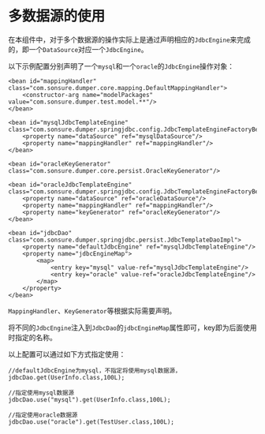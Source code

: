 # 多数据源的使用

在本组件中，对于多个数据源的操作实际上是通过声明相应的`JdbcEngine`来完成的，即一个`DataSource`对应一个`JdbcEngine`。

以下示例配置分别声明了一个`mysql`和一个`oracle`的`JdbcEngine`操作对象：

    <bean id="mappingHandler" class="com.sonsure.dumper.core.mapping.DefaultMappingHandler">
        <constructor-arg name="modelPackages" value="com.sonsure.dumper.test.model.**"/>
    </bean>

    <bean id="mysqlJdbcTemplateEngine" class="com.sonsure.dumper.springjdbc.config.JdbcTemplateEngineFactoryBean">
        <property name="dataSource" ref="mysqlDataSource"/>
        <property name="mappingHandler" ref="mappingHandler"/>
    </bean>

    <bean id="oracleKeyGenerator" class="com.sonsure.dumper.core.persist.OracleKeyGenerator"/>

    <bean id="oracleJdbcTemplateEngine" class="com.sonsure.dumper.springjdbc.config.JdbcTemplateEngineFactoryBean">
        <property name="dataSource" ref="oracleDataSource"/>
        <property name="mappingHandler" ref="mappingHandler"/>
        <property name="keyGenerator" ref="oracleKeyGenerator"/>
    </bean>

    <bean id="jdbcDao" class="com.sonsure.dumper.springjdbc.persist.JdbcTemplateDaoImpl">
        <property name="defaultJdbcEngine" ref="mysqlJdbcTemplateEngine"/>
        <property name="jdbcEngineMap">
            <map>
                <entry key="mysql" value-ref="mysqlJdbcTemplateEngine"/>
                <entry key="oracle" value-ref="oracleJdbcTemplateEngine"/>
            </map>
        </property>
    </bean>

`MappingHandler`、`KeyGenerator`等根据实际需要声明。

将不同的`JdbcEngine`注入到`JdbcDao`的`jdbcEngineMap`属性即可，key即为后面使用时指定的名称。

以上配置可以通过如下方式指定使用：

    //defaultJdbcEngine为mysql，不指定将使用mysql数据源，
    jdbcDao.get(UserInfo.class,100L);

    //指定使用mysql数据源
    jdbcDao.use("mysql").get(UserInfo.class,100L);

    //指定使用oracle数据源
    jdbcDao.use("oracle").get(TestUser.class,100L);